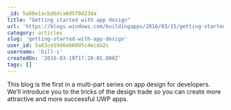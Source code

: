 ```yaml
---
_id: 5a88e1acbd6dca0d5f0d23da
title: "Getting started with app design"
url: 'https://blogs.windows.com/buildingapps/2016/03/15/getting-started-with-app-design/'
category: articles
slug: 'getting-started-with-app-design'
user_id: 5a83ce59d6eb0005c4ecda2c
username: 'bill-s'
createdOn: '2016-03-19T17:28:01.000Z'
tags: []
---
```


This blog is the first in a multi-part series on app design for developers. We’ll introduce you to the tricks of the design trade so you can create more attractive and more successful UWP apps.
